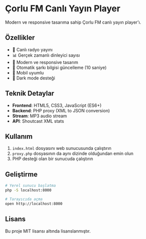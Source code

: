 # Çorlu FM Canlı Yayın Player

Modern ve responsive tasarıma sahip Çorlu FM canlı yayın player'ı.

## Özellikler

- 🎵 Canlı radyo yayını
- 📊 Gerçek zamanlı dinleyici sayısı
- 🎨 Modern ve responsive tasarım
- 🔄 Otomatik şarkı bilgisi güncelleme (10 saniye)
- 📱 Mobil uyumlu
- 🌙 Dark mode desteği

## Teknik Detaylar

- **Frontend**: HTML5, CSS3, JavaScript (ES6+)
- **Backend**: PHP proxy (XML to JSON conversion)
- **Stream**: MP3 audio stream
- **API**: Shoutcast XML stats

## Kullanım

1. `index.html` dosyasını web sunucusunda çalıştırın
2. `proxy.php` dosyasının da aynı dizinde olduğundan emin olun
3. PHP desteği olan bir sunucuda çalıştırın

## Geliştirme

```bash
# Yerel sunucu başlatma
php -S localhost:8000

# Tarayıcıda açma
open http://localhost:8000
```

## Lisans

Bu proje MIT lisansı altında lisanslanmıştır.
